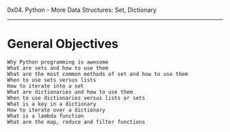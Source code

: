 0x04. Python - More Data Structures: Set, Dictionary
*******

General Objectives
==================
	Why Python programming is awesome
	What are sets and how to use them
	What are the most common methods of set and how to use them
	When to use sets versus lists
	How to iterate into a set
	What are dictionaries and how to use them
	When to use dictionaries versus lists or sets
	What is a key in a dictionary
	How to iterate over a dictionary
	What is a lambda function
	What are the map, reduce and filter functions
